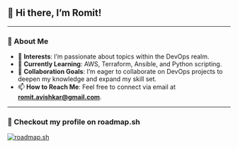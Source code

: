 ## **👋 Hi there, I’m Romit!**  

---

### **🌟 About Me**  
- 👀 **Interests**: I’m passionate about topics within the DevOps realm.  
- 🌱 **Currently Learning**: AWS, Terraform, Ansible, and Python scripting.  
- 💞️ **Collaboration Goals**: I’m eager to collaborate on DevOps projects to deepen my knowledge and expand my skill set.  
- 📫 **How to Reach Me**: Feel free to connect via email at **[romit.avishkar@gmail.com](mailto:romit.avishkar@gmail.com)**.  

---

### **📜 Checkout my profile on roadmap.sh**  
[![roadmap.sh](https://roadmap.sh/card/wide/6772c31e70129741a82d1da4?variant=dark)](https://roadmap.sh/u/romitt)


<!---
romit-thete/romit-thete is a ✨ special ✨ repository because its `README.md` (this file) appears on your GitHub profile.
You can click the Preview link to take a look at your changes.
--->
